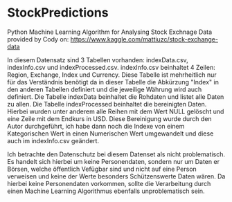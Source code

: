 # StockPredictions
Python Machine Learning Algorithm for Analysing Stock Exchnage Data provided by Cody on: https://www.kaggle.com/mattiuzc/stock-exchange-data

In diesem Datensatz sind 3 Tabellen vorhanden: indexData.csv, indexInfo.csv und indexProcessed.csv. indexInfo.csv beinhaltet 4 Zeilen: Region, Exchange, Index und Currency. Diese Tabelle ist mehrheitlich nur für das Verständnis benötigt da in dieser Tabelle die Abkürzung "Index" in den anderen Tabellen definiert und die jeweilige Währung wird auch definiert. Die Tabelle indexData beinhaltet die Rohdaten und listet alle Daten zu allen. Die Tabelle indexProcessed beinhaltet die bereinigten Daten. Hierbei wurden unter anderem alle Reihen mit dem Wert NULL gelöscht und eine Zeile mit dem Endkurs in USD. Diese Bereinigung wurde durch den Autor durchgeführt, ich habe dann noch die Indexe von einem Kategorischen Wert in einen Numerischen Wert umgewandelt und diese auch im indexInfo.csv geändert.

Ich betrachte den Datenschutz bei diesem Datenset als nicht problematisch. Es handelt sich hierbei um keine Personendaten, sondern nur um Daten er Börsen, welche öffentlich Vefügbar sind und nicht auf eine Person verweisen und keine der Werte besonders Schützenswerte Daten wären. Da hierbei keine Personendaten vorkommen, sollte die Verarbeitung durch einen Machine Learning Algorithmus ebenfalls unproblematisch sein.